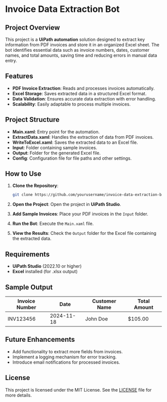 
# Invoice Data Extraction Bot

## Project Overview

This project is a **UiPath automation** solution designed to extract key information from PDF invoices and store it in an organized Excel sheet. The bot identifies essential data such as invoice numbers, dates, customer names, and total amounts, saving time and reducing errors in manual data entry.

## Features

- **PDF Invoice Extraction**: Reads and processes invoices automatically.
- **Excel Storage**: Saves extracted data in a structured Excel format.
- **Data Validation**: Ensures accurate data extraction with error handling.
- **Scalability**: Easily adaptable to process multiple invoices.

## Project Structure

- **Main.xaml**: Entry point for the automation.
- **ExtractData.xaml**: Handles the extraction of data from PDF invoices.
- **WriteToExcel.xaml**: Saves the extracted data to an Excel file.
- **Input**: Folder containing sample invoices.
- **Output**: Folder for the generated Excel file.
- **Config**: Configuration file for file paths and other settings.

## How to Use

1. **Clone the Repository**:
   ```bash
   git clone https://github.com/yourusername/invoice-data-extraction-bot.git
   ```

2. **Open the Project**:
   Open the project in **UiPath Studio**.

3. **Add Sample Invoices**:
   Place your PDF invoices in the `Input` folder.

4. **Run the Bot**:
   Execute the `Main.xaml` file.

5. **View the Results**:
   Check the `Output` folder for the Excel file containing the extracted data.

## Requirements

- **UiPath Studio** (2022.10 or higher)
- **Excel** installed (for .xlsx output)

## Sample Output

| Invoice Number | Date       | Customer Name | Total Amount |
|----------------|------------|---------------|--------------|
| INV123456      | 2024-11-18 | John Doe      | $105.00      |

## Future Enhancements

- Add functionality to extract more fields from invoices.
- Implement a logging mechanism for error tracking.
- Introduce email notifications for processed invoices.

## License

This project is licensed under the MIT License. See the [LICENSE](LICENSE) file for more details.
